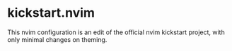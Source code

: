 # kickstart.nvim

This nvim configuration is an edit of the official nvim kickstart project, with only minimal changes on theming.

